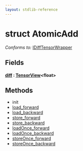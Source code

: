 ```yaml
---
layout: stdlib-reference
---
```


# struct AtomicAdd

*Conforms to:* [IDiffTensorWrapper](../../interfaces/idifftensorwrapper-015b/index.html)

## Fields

####  <a id="decl-diff"></a>[diff](diff.html) : [TensorView](../tensorview-06/index.html)\<float\>

## Methods

* init
* [load\_forward](load_forward)
* [load\_backward](load_backward)
* [store\_forward](store_forward)
* [store\_backward](store_backward)
* [loadOnce\_forward](loadonce_forward-4)
* [loadOnce\_backward](loadonce_backward-4)
* [storeOnce\_forward](storeonce_forward-5)
* [storeOnce\_backward](storeonce_backward-5)


<!-- RTD-TOC-START
```{toctree}
:titlesonly:
:hidden:

diff <diff>
loadOnce_backward <loadonce_backward-4>
loadOnce_forward <loadonce_forward-4>
load_backward <load_backward>
load_forward <load_forward>
storeOnce_backward <storeonce_backward-5>
storeOnce_forward <storeonce_forward-5>
store_backward <store_backward>
store_forward <store_forward>
```
RTD-TOC-END -->

